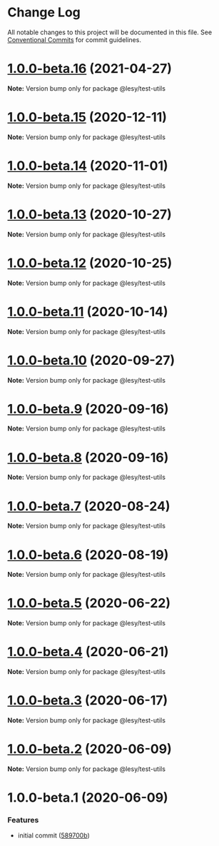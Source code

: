 # Change Log

All notable changes to this project will be documented in this file.
See [Conventional Commits](https://conventionalcommits.org) for commit guidelines.

# [1.0.0-beta.16](https://github.com/lokesh-coder/lesyjs/compare/v1.0.0-beta.15...v1.0.0-beta.16) (2021-04-27)

**Note:** Version bump only for package @lesy/test-utils





# [1.0.0-beta.15](https://github.com/lokesh-coder/lesyjs/compare/v1.0.0-beta.14...v1.0.0-beta.15) (2020-12-11)

**Note:** Version bump only for package @lesy/test-utils





# [1.0.0-beta.14](https://github.com/lokesh-coder/lesyjs/compare/v1.0.0-beta.13...v1.0.0-beta.14) (2020-11-01)

**Note:** Version bump only for package @lesy/test-utils





# [1.0.0-beta.13](https://github.com/lokesh-coder/lesyjs/compare/v1.0.0-beta.12...v1.0.0-beta.13) (2020-10-27)

**Note:** Version bump only for package @lesy/test-utils





# [1.0.0-beta.12](https://github.com/lokesh-coder/lesyjs/compare/v1.0.0-beta.11...v1.0.0-beta.12) (2020-10-25)

**Note:** Version bump only for package @lesy/test-utils





# [1.0.0-beta.11](https://github.com/lokesh-coder/lesyjs/compare/v1.0.0-beta.10...v1.0.0-beta.11) (2020-10-14)

**Note:** Version bump only for package @lesy/test-utils





# [1.0.0-beta.10](https://github.com/lokesh-coder/lesyjs/compare/v1.0.0-beta.9...v1.0.0-beta.10) (2020-09-27)

**Note:** Version bump only for package @lesy/test-utils





# [1.0.0-beta.9](https://github.com/lokesh-coder/lesyjs/compare/v1.0.0-beta.8...v1.0.0-beta.9) (2020-09-16)

**Note:** Version bump only for package @lesy/test-utils





# [1.0.0-beta.8](https://github.com/lokesh-coder/lesyjs/compare/v1.0.0-beta.7...v1.0.0-beta.8) (2020-09-16)

**Note:** Version bump only for package @lesy/test-utils





# [1.0.0-beta.7](https://github.com/lokesh-coder/lesyjs/compare/v1.0.0-beta.6...v1.0.0-beta.7) (2020-08-24)

**Note:** Version bump only for package @lesy/test-utils





# [1.0.0-beta.6](https://github.com/lokesh-coder/lesyjs/compare/v1.0.0-beta.5...v1.0.0-beta.6) (2020-08-19)

**Note:** Version bump only for package @lesy/test-utils





# [1.0.0-beta.5](https://github.com/lokesh-coder/lesyjs/compare/v1.0.0-beta.4...v1.0.0-beta.5) (2020-06-22)

**Note:** Version bump only for package @lesy/test-utils





# [1.0.0-beta.4](https://github.com/lokesh-coder/lesyjs/compare/v1.0.0-beta.3...v1.0.0-beta.4) (2020-06-21)

**Note:** Version bump only for package @lesy/test-utils





# [1.0.0-beta.3](https://github.com/lokesh-coder/lesyjs/compare/v1.0.0-beta.2...v1.0.0-beta.3) (2020-06-17)

**Note:** Version bump only for package @lesy/test-utils





# [1.0.0-beta.2](https://github.com/lokesh-coder/lesyjs/compare/v1.0.0-beta.1...v1.0.0-beta.2) (2020-06-09)

**Note:** Version bump only for package @lesy/test-utils





# 1.0.0-beta.1 (2020-06-09)


### Features

* initial commit ([589700b](https://github.com/lokesh-coder/lesyjs/commit/589700ba0d0f738bbfd77c2f921b81c4098adec9))
